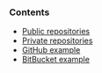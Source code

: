 <!-- usedin: [ _legacy_docker/getting-started/custom-git-repo-v1.md, _maestro/getting-started/custom-git-repo-v1.md, _node/getting-started/custom-git-repo-v1.md, _rails/getting-started/custom-git-repo-v1.md, _skycap/getting-started/custom-git-repo-v1.md] -->


### Contents

*    [Public repositories](#public)
*   [Private repositories](#private)
*   [GitHub example](#github)
*   [BitBucket example](#bitbucket)




